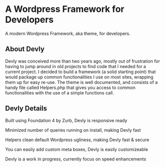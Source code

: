 # A Wordpress Framework for Developers

A modern Wordpress Framework, aka theme, for developers.

## About Devly

Devly was conceived more than two years ago, mostly out of frustration for having to jump around in old projects to find code that I needed for a current project. I decided to build a framework (a solid starting point) that would package up common functionalities I use on most sites, wrapping them up for easy re-use. The theme is well documented, and consists of a handy file called Helpers.php that gives you access to common functionalities with the use of a simple functions call.

## Devly Details

Built using Foundation 4 by Zurb, Devly is responsive ready

Minimized number of queries running on install, making Devly fast

Helpers clean default Wordpress ugliness, making Devly fast & secure

You can easily add custom meta boxes, Devly is easily customizeable

Devly is a work in progress, currently focus on speed enhancements